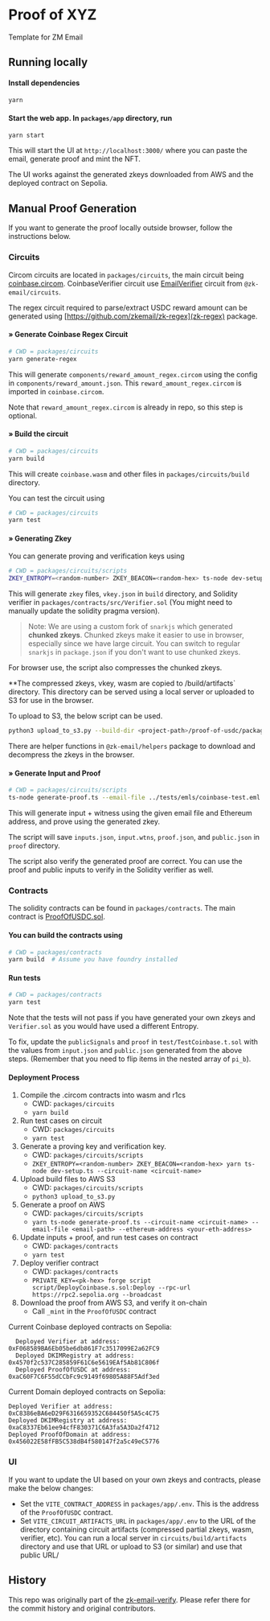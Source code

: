 # Proof of XYZ

Template for ZM Email

## Running locally

#### Install dependencies

```bash
yarn
```

#### Start the web app. In `packages/app` directory, run

```bash
yarn start
```

This will start the UI at `http://localhost:3000/` where you can paste the email, generate proof and mint the NFT.

The UI works against the generated zkeys downloaded from AWS and the deployed contract on Sepolia.

## Manual Proof Generation

If you want to generate the proof locally outside browser, follow the instructions below.

### Circuits

Circom circuits are located in `packages/circuits`, the main circuit being [coinbase.circom](packages/circuits/coinbase.circom). CoinbaseVerifier circuit use [EmailVerifier](https://github.com/zkemail/zk-email-verify/blob/main/packages/circuits/email-verifier.circom) circuit from `@zk-email/circuits`.

The regex circuit required to parse/extract USDC reward amount can be generated using [https://github.com/zkemail/zk-regex](zk-regex) package.

#### » Generate Coinbase Regex Circuit

```bash
# CWD = packages/circuits
yarn generate-regex
```

This will generate `components/reward_amount_regex.circom` using the config in `components/reward_amount.json`. This `reward_amount_regex.circom` is imported in `coinbase.circom`.

Note that `reward_amount_regex.circom` is already in repo, so this step is optional.

#### » Build the circuit

```bash
# CWD = packages/circuits
yarn build
```

This will create `coinbase.wasm` and other files in `packages/circuits/build` directory.

You can test the circuit using

```bash
# CWD = packages/circuits
yarn test
```

#### » Generating Zkey

You can generate proving and verification keys using

```bash
# CWD = packages/circuits/scripts
ZKEY_ENTROPY=<random-number> ZKEY_BEACON=<random-hex> ts-node dev-setup.ts
```

This will generate `zkey` files, `vkey.json` in `build` directory, and Solidity verifier in `packages/contracts/src/Verifier.sol` (You might need to manually update the solidity pragma version).

> Note: We are using a custom fork of `snarkjs` which generated **chunked zkeys**. Chunked zkeys make it easier to use in browser, especially since we have large circuit. You can switch to regular `snarkjs` in `package.json` if you don't want to use chunked zkeys.

For browser use, the script also compresses the chunked zkeys.

\*\*The compressed zkeys, vkey, wasm are copied to /build/artifacts` directory. This directory can be served using a local server or uploaded to S3 for use in the browser.

To upload to S3, the below script can be used.

```bash
python3 upload_to_s3.py --build-dir <project-path>/proof-of-usdc/packages/circuits/build --circuit-name coinbase
```

There are helper functions in `@zk-email/helpers` package to download and decompress the zkeys in the browser.

#### » Generate Input and Proof

```bash
# CWD = packages/circuits/scripts
ts-node generate-proof.ts --email-file ../tests/emls/coinbase-test.eml --ethereum-address <your-eth-address>
```

This will generate input + witness using the given email file and Ethereum address, and prove using the generated zkey.

The script will save `inputs.json`, `input.wtns`, `proof.json`, and `public.json` in `proof` directory.

The script also verify the generated proof are correct. You can use the proof and public inputs to verify in the Solidity verifier as well.

### Contracts

The solidity contracts can be found in `packages/contracts`. The main contract is [ProofOfUSDC.sol](packages/contracts/src/ProofOfUSDC.sol).

#### You can build the contracts using

```bash
# CWD = packages/contracts
yarn build  # Assume you have foundry installed
```

#### Run tests

```bash
# CWD = packages/contracts
yarn test
```

Note that the tests will not pass if you have generated your own zkeys and `Verifier.sol` as you would have used a different Entropy.

To fix, update the `publicSignals` and `proof` in `test/TestCoinbase.t.sol` with the values from `input.json` and `public.json` generated from the above steps. (Remember that you need to flip items in the nested array of `pi_b`).

#### Deployment Process

1. Compile the .circom contracts into wasm and r1cs
   - CWD: `packages/circuits`
   - `yarn build`
2. Run test cases on circuit
   - CWD: `packages/circuits`
   - `yarn test`
3. Generate a proving key and verification key.
   - CWD: `packages/circuits/scripts`
   - `ZKEY_ENTROPY=<random-number> ZKEY_BEACON=<random-hex> yarn ts-node dev-setup.ts --circuit-name <circuit-name>`
4. Upload build files to AWS S3
   - CWD: `packages/circuits/scripts`
   - `python3 upload_to_s3.py`
5. Generate a proof on AWS
   - CWD: `packages/circuits/scripts`
   - `yarn ts-node generate-proof.ts --circuit-name <circuit-name> --email-file <email-path> --ethereum-address <your-eth-address>`
6. Update inputs + proof, and run test cases on contract
   - CWD: `packages/contracts`
   - `yarn test`
7. Deploy verifier contract
   - CWD: `packages/contracts`
   - `PRIVATE_KEY=<pk-hex> forge script script/DeployCoinbase.s.sol:Deploy --rpc-url https://rpc2.sepolia.org --broadcast`
8. Download the proof from AWS S3, and verify it on-chain
   - Call `_mint` in the `ProofOfUSDC` contract

Current Coinbase deployed contracts on Sepolia:

```
  Deployed Verifier at address: 0xF068589BA6Eb05be6db861F7c3517099E2a62FC9
  Deployed DKIMRegistry at address: 0x4570f2c537C285859F61C6e5619EAf5Ab81C806f
  Deployed ProofOfUSDC at address: 0xaC60F7C6F55dCCbFc9c9149f69805A88F5Adf3ed
```

Current Domain deployed contracts on Sepolia:

```
Deployed Verifier at address: 0xC8386eBA6eD29F6316659352C684450f5A5c4C75
Deployed DKIMRegistry at address: 0xaC8337Eb61ee94cfF830371C6A3fa5A3Da2f4712
Deployed ProofOfDomain at address: 0x456022E58fFB5C538dB4f580147f2a5c49eC5776
```

### UI

If you want to update the UI based on your own zkeys and contracts, please make the below changes:

- Set the `VITE_CONTRACT_ADDRESS` in `packages/app/.env`. This is the address of the `ProofOfUSDC` contract.
- Set `VITE_CIRCUIT_ARTIFACTS_URL` in `packages/app/.env` to the URL of the directory containing circuit artifacts (compressed partial zkeys, wasm, verifier, etc). You can run a local server in `circuits/build/artifacts` directory and use that URL or upload to S3 (or similar) and use that public URL/

## History

This repo was originally part of the [zk-email-verify](https://github.com/zkemail/zk-email-verify). Please refer there for the commit history and original contributors.
